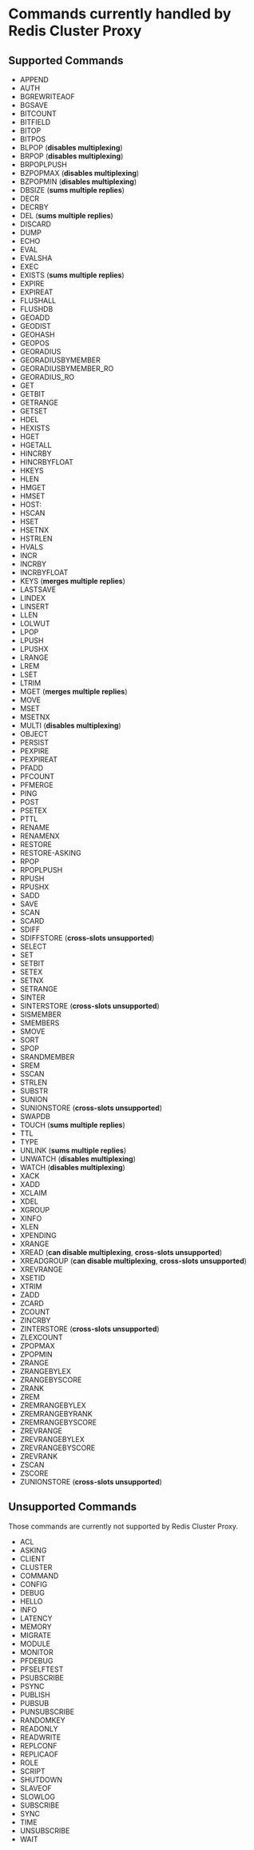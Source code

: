 # Commands currently handled by Redis Cluster Proxy

## Supported Commands

 - APPEND
 - AUTH
 - BGREWRITEAOF
 - BGSAVE
 - BITCOUNT
 - BITFIELD
 - BITOP
 - BITPOS
 - BLPOP (**disables multiplexing**)
 - BRPOP (**disables multiplexing**)
 - BRPOPLPUSH
 - BZPOPMAX (**disables multiplexing**)
 - BZPOPMIN (**disables multiplexing**)
 - DBSIZE (**sums multiple replies**)
 - DECR
 - DECRBY
 - DEL (**sums multiple replies**)
 - DISCARD
 - DUMP
 - ECHO
 - EVAL
 - EVALSHA
 - EXEC
 - EXISTS (**sums multiple replies**)
 - EXPIRE
 - EXPIREAT
 - FLUSHALL
 - FLUSHDB
 - GEOADD
 - GEODIST
 - GEOHASH
 - GEOPOS
 - GEORADIUS
 - GEORADIUSBYMEMBER
 - GEORADIUSBYMEMBER_RO
 - GEORADIUS_RO
 - GET
 - GETBIT
 - GETRANGE
 - GETSET
 - HDEL
 - HEXISTS
 - HGET
 - HGETALL
 - HINCRBY
 - HINCRBYFLOAT
 - HKEYS
 - HLEN
 - HMGET
 - HMSET
 - HOST:
 - HSCAN
 - HSET
 - HSETNX
 - HSTRLEN
 - HVALS
 - INCR
 - INCRBY
 - INCRBYFLOAT
 - KEYS (**merges multiple replies**)
 - LASTSAVE
 - LINDEX
 - LINSERT
 - LLEN
 - LOLWUT
 - LPOP
 - LPUSH
 - LPUSHX
 - LRANGE
 - LREM
 - LSET
 - LTRIM
 - MGET (**merges multiple replies**)
 - MOVE
 - MSET
 - MSETNX
 - MULTI (**disables multiplexing**)
 - OBJECT
 - PERSIST
 - PEXPIRE
 - PEXPIREAT
 - PFADD
 - PFCOUNT
 - PFMERGE
 - PING
 - POST
 - PSETEX
 - PTTL
 - RENAME
 - RENAMENX
 - RESTORE
 - RESTORE-ASKING
 - RPOP
 - RPOPLPUSH
 - RPUSH
 - RPUSHX
 - SADD
 - SAVE
 - SCAN
 - SCARD
 - SDIFF
 - SDIFFSTORE (**cross-slots unsupported**)
 - SELECT
 - SET
 - SETBIT
 - SETEX
 - SETNX
 - SETRANGE
 - SINTER
 - SINTERSTORE (**cross-slots unsupported**)
 - SISMEMBER
 - SMEMBERS
 - SMOVE
 - SORT
 - SPOP
 - SRANDMEMBER
 - SREM
 - SSCAN
 - STRLEN
 - SUBSTR
 - SUNION
 - SUNIONSTORE (**cross-slots unsupported**)
 - SWAPDB
 - TOUCH (**sums multiple replies**)
 - TTL
 - TYPE
 - UNLINK (**sums multiple replies**)
 - UNWATCH (**disables multiplexing**)
 - WATCH (**disables multiplexing**)
 - XACK
 - XADD
 - XCLAIM
 - XDEL
 - XGROUP
 - XINFO
 - XLEN
 - XPENDING
 - XRANGE
 - XREAD (**can disable multiplexing**, **cross-slots unsupported**)
 - XREADGROUP (**can disable multiplexing**, **cross-slots unsupported**)
 - XREVRANGE
 - XSETID
 - XTRIM
 - ZADD
 - ZCARD
 - ZCOUNT
 - ZINCRBY
 - ZINTERSTORE (**cross-slots unsupported**)
 - ZLEXCOUNT
 - ZPOPMAX
 - ZPOPMIN
 - ZRANGE
 - ZRANGEBYLEX
 - ZRANGEBYSCORE
 - ZRANK
 - ZREM
 - ZREMRANGEBYLEX
 - ZREMRANGEBYRANK
 - ZREMRANGEBYSCORE
 - ZREVRANGE
 - ZREVRANGEBYLEX
 - ZREVRANGEBYSCORE
 - ZREVRANK
 - ZSCAN
 - ZSCORE
 - ZUNIONSTORE (**cross-slots unsupported**)

## Unsupported Commands

Those commands are currently not supported by Redis Cluster Proxy.

 - ACL
 - ASKING
 - CLIENT
 - CLUSTER
 - COMMAND
 - CONFIG
 - DEBUG
 - HELLO
 - INFO
 - LATENCY
 - MEMORY
 - MIGRATE
 - MODULE
 - MONITOR
 - PFDEBUG
 - PFSELFTEST
 - PSUBSCRIBE
 - PSYNC
 - PUBLISH
 - PUBSUB
 - PUNSUBSCRIBE
 - RANDOMKEY
 - READONLY
 - READWRITE
 - REPLCONF
 - REPLICAOF
 - ROLE
 - SCRIPT
 - SHUTDOWN
 - SLAVEOF
 - SLOWLOG
 - SUBSCRIBE
 - SYNC
 - TIME
 - UNSUBSCRIBE
 - WAIT


